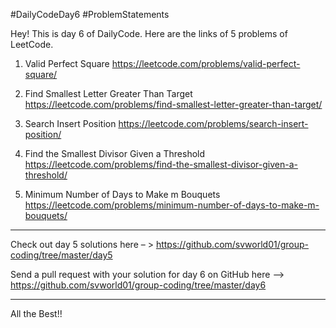 #DailyCodeDay6
#ProblemStatements

Hey! This is day 6 of DailyCode. Here are the links of 5 problems of LeetCode.

1. Valid Perfect Square
https://leetcode.com/problems/valid-perfect-square/

2. Find Smallest Letter Greater Than Target
https://leetcode.com/problems/find-smallest-letter-greater-than-target/

3. Search Insert Position
https://leetcode.com/problems/search-insert-position/

4. Find the Smallest Divisor Given a Threshold
https://leetcode.com/problems/find-the-smallest-divisor-given-a-threshold/

5. Minimum Number of Days to Make m Bouquets
https://leetcode.com/problems/minimum-number-of-days-to-make-m-bouquets/
-----------------------------------------------------------

Check out day 5 solutions here – >
https://github.com/svworld01/group-coding/tree/master/day5

Send a pull request with your solution for day 6 on GitHub here –>
https://github.com/svworld01/group-coding/tree/master/day6

-----------------------------------------------------------
All the Best!!

